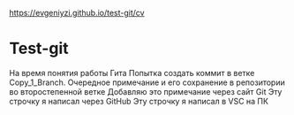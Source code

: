 https://evgeniyzi.github.io/test-git/cv
# Test-git
На время понятия работы Гита
Попытка создать коммит в ветке Copy_1_Branch.
Очередное примечание и его сохранение в репозитории во второстепенной ветке
Добавляю это примечание через сайт Git
Эту строчку я написал через GitHub
Эту строчку я написал в VSC на ПК
